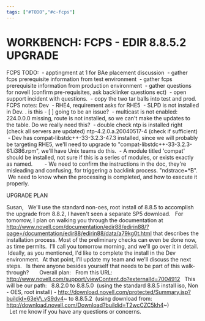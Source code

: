```yaml
---
tags: ["#TODO","#c-fcps"]
---
```

# WORKBENCH: FCPS - EDIR 8.8.5.2 UPGRADE

FCPS TODO:
 - apptingment at 1 for BAe placement discussion
 - gather fcps prerequisite information from test environment
 - gather fcps prerequisite information from production environment
 - gather questions for novell (confirm pre-requisites, ask backlinker questions ect)
 - open support incident with questions.
 - copy the two tar balls into test and prod.
FCPS notes:
Dev
 - RHE4, requirement asks for RHE5
 - SLPD is not installed in Dev. . is this - [ ] going to be an issue?
 - multicast is not enabled: 224.0.0.0 missing, route is not installed, so we can't make the updates to the table. Do we really need this?
 - double check ntp is installed right (check all servers are updated) ntp-4.2.0.a.20040517-4 (check if sufficient)
 - Dev has compat-libstdc++-33-3.2.3-47.3 installed, since we will probably be targeting RHE5, we'll need to upgrade to "compat-libstdc++-33-3.2.3-61.i386.rpm", we'll have Unix teams do this.
 - A module titled 'compat' should be installed, not sure if this is a series of modules, or exists exactly as named.
     
 - We need to confirm the instructions in the doc, they're misleading and confusing, for triggering a backlink process. "ndstrace=\*B".  We need to know when the processing is completed, and how to execute it properly.

UPGRADE PLAN

Susan,
 
We'll use the standard non-oes, root install of 8.8.5 to accomplish the upgrade from 8.8.2, I haven't seen a separate SP5 download.
 
For tomorrow, I plan on walking you through the documentation at http://www.novell.com/documentation/edir88/edirin88/?page=/documentation/edir88/edirin88/data/a79kg0t.html that describes the installation process. Most of the preliminary checks can even be done now, as time permits.  I'll call you tomorrow morning, and we'll go over it in detail.  Ideally, as you mentioned, I'd like to complete the install in the Dev environment.  At that point, I'll update my team and we'll discuss the next steps.
 
Is there anyone besides yourself that needs to be part of this walk-through?
 
 
 
Overall plan:
 
From this URL:
http://www.novell.com/support/viewContent.do?externalId=7004912
 
This will be our path:
 
8.8.2.0
to
8.8.5.0  (using the standard 8.8.5 install iso, Non - OES, root install) - http://download.novell.com/protected/Summary.jsp?buildid=63eV\_vS9dv4~
to
8.8.5.2  (using download from: http://download.novell.com/Download?buildid=T2wcCZC5kh4~)
                  
 
Let me know if you have any questions or concerns.
